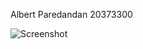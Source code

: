 Albert Paredandan
20373300

![Screenshot](https://user-images.githubusercontent.com/33679483/45490414-9acff780-b799-11e8-9e87-0e75a09384cf.png)